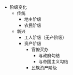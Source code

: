 - 阶级变化
	- 传统
		- 地主阶级
		- 农民阶级
	- 新兴
		- 工人阶级（无产阶级）
		- 资产阶级
			- 官僚买办
				- 与政府勾结
				- 与帝国主义勾结
			- 民族资产阶级